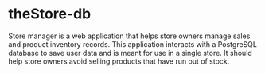 # theStore-db
Store manager is a web application that helps store owners manage sales and product inventory records. This application interacts with a PostgreSQL database to save user data and is meant for use in a single store. It should help store owners avoid selling products that have run out of stock.
